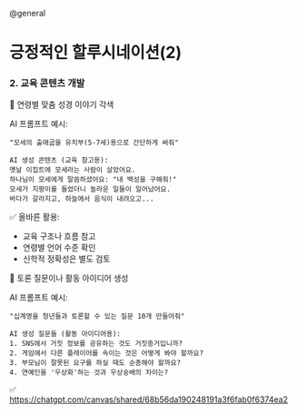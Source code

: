 @general

# 긍정적인 할루시네이션(2)

### 2. 교육 콘텐츠 개발

🎯 연령별 맞춤 성경 이야기 각색

AI 프롬프트 예시:

```
"모세의 출애굽을 유치부(5-7세)용으로 간단하게 써줘"

AI 생성 콘텐츠 (교육 참고용):
옛날 이집트에 모세라는 사람이 살았어요.
하나님이 모세에게 말씀하셨어요: "내 백성을 구해줘!"
모세가 지팡이를 들었더니 놀라운 일들이 일어났어요.
바다가 갈라지고, 하늘에서 음식이 내려오고...
```

✅ 올바른 활용:

- 교육 구조나 흐름 참고
- 연령별 언어 수준 확인
- 신학적 정확성은 별도 검토

🎯 토론 질문이나 활동 아이디어 생성

AI 프롬프트 예시:

```
"십계명을 청년들과 토론할 수 있는 질문 10개 만들어줘"

AI 생성 질문들 (활동 아이디어용):
1. SNS에서 거짓 정보를 공유하는 것도 거짓증거입니까?
2. 게임에서 다른 플레이어를 속이는 것은 어떻게 봐야 할까요?
3. 부모님이 잘못된 요구를 하실 때도 순종해야 할까요?
4. 연예인을 '우상화'하는 것과 우상숭배의 차이는?
```

✅ https://chatgpt.com/canvas/shared/68b56da190248191a3f6fab0f6374ea2
